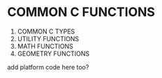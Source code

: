 # COMMON C FUNCTIONS

1. COMMON C TYPES
2. UTILITY FUNCTIONS
3. MATH FUNCTIONS
4. GEOMETRY FUNCTIONS

add platform code here too?
